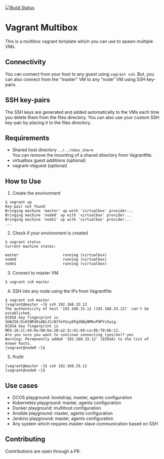 [![Build Status](https://travis-ci.org/gpetrousov/vagrant_multibox.svg?branch=master)](https://travis-ci.org/gpetrousov/vagrant_multibox)

# Vagrant Multibox

This is a multibox vagrant template which you can use to spawn multiple VMs.

## Connectivity

You can connect from your host to any guest using `vagrant ssh`. But, you can also connect
from the "master" VM to any "node" VM using SSH key-pairs.

## SSH key-pairs

The SSH keys are generated and added automatically to the VMs each time you delete them from
the files directory. You can also use your custom SSH key-pair by placing it to the files directory.

## Requirements

- Shared host directory `../../vbox_share`  
You can remove the mounting of a shared directory from Vagrantfile.
- virtualbox guest additions (optional)
- vagrant-vbguest (optional)

## How to Use

1. Create the environment
```
$ vagrant up
Key-pair not found
Bringing machine 'master' up with 'virtualbox' provider...
Bringing machine 'node0' up with 'virtualbox' provider...
Bringing machine 'node1' up with 'virtualbox' provider...
...
```

2. Check if your environment is created
```
$ vagrant status
Current machine states:

master                    running (virtualbox)
node0                     running (virtualbox)
node1                     running (virtualbox)
```

3. Connect to master VM

```
$ vagrant ssh master
```

4. SSH into any node using the IPs from Vagrantfile

```
$ vagrant ssh master
[vagrant@master ~]$ ssh 192.168.33.12
The authenticity of host '192.168.33.12 (192.168.33.12)' can't be established.
ECDSA key fingerprint is SHA256:Di6tNR3KiABiJCcNtfeYGsy6Pgd6ByNMKxP9PYzSwig.
ECDSA key fingerprint is MD5:16:2c:44:9e:00:be:28:a2:3c:61:69:ca:8b:f0:0b:12.
Are you sure you want to continue connecting (yes/no)? yes
Warning: Permanently added '192.168.33.12' (ECDSA) to the list of known hosts.
[vagrant@node0 ~]$
```

5. Profit
```
[vagrant@master ~]$ ssh 192.168.33.12
[vagrant@node0 ~]$
```



## Use cases
- DCOS playground: bootstrap, master, agents configuration
- Kubernetes playground: master, agents configuration
- Docker playground: multihost configuration
- Ansible playground: master, agents configuration
- Jenkins playground: master, agents configuration
- Any system which requires master-slave communication based on SSH

## Contributing
Contributions are open through a PR.
